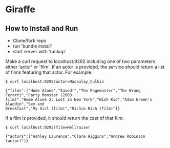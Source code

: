 # Giraffe

## How to Install and Run

- Clone/fork repo
- run 'bundle install'
- start server with 'rackup'

Make a curl request to localhost:9292 including one of two parameters either 'actor' or 'film'. If an actor is provided, the
service should return a list of films featuring that actor. For example:

```
$ curl localhost:9292?actor=Macaulay_Culkin

{"films":["Home Alone","Saved!","The Pagemaster","The Wrong Ferarri","Party Monster (2003
film)","Home Alone 2: Lost in New York","Wish Kid","Adam Green's Aladdin","Sex and
Breakfast","My Girl (film)","Richie Rich (film)"]}
```

If a film is provided, it should return the cast of that film:

```
$ curl localhost:9292?film=Hellraiser

{"actors":["Ashley Laurence","Clare Higgins","Andrew Robinson (actor)"]}
```
